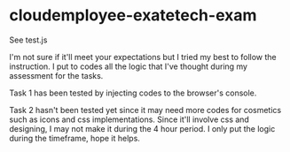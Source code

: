 # cloudemployee-exatetech-exam

See test.js

I'm not sure if it'll meet your expectations but I tried my best to follow the instruction. I put to codes all the logic that I've thought during my assessment for the tasks.


Task 1 has been tested by injecting codes to the browser's console.


Task 2 hasn't been tested yet since it may need more codes for cosmetics such as icons and css implementations. Since it'll involve css and designing, I may not make it during the 4 hour period. I only put the logic during the timeframe, hope it helps.
